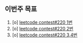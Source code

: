## 이번주 목표
1. [o] [leetcode contest#220 1번](https://github.com/jh20s/stupid-week/tree/jh20s/2020/12/week4/jh20s/leetcode%20%23220)
2. [o] [leetcode contest#220 2번](https://github.com/jh20s/stupid-week/tree/jh20s/2020/12/week4/jh20s/leetcode%20%23220)
3. [o] [leetcode contest#220 3,4번](https://github.com/jh20s/stupid-week/tree/jh20s/2020/12/week4/jh20s/leetcode%20%23220)
